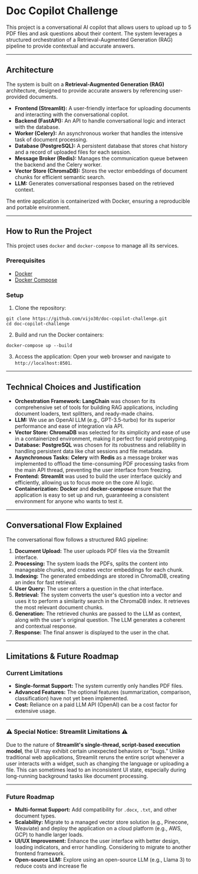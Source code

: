 # Doc Copilot Challenge

This project is a conversational AI copilot that allows users to upload up to 5 PDF files and ask questions about their content. The system leverages a structured orchestration of a Retrieval-Augmented Generation (RAG) pipeline to provide contextual and accurate answers.

---

## Architecture

The system is built on a **Retrieval-Augmented Generation (RAG)** architecture, designed to provide accurate answers by referencing user-provided documents.

- **Frontend (Streamlit):** A user-friendly interface for uploading documents and interacting with the conversational copilot.
- **Backend (FastAPI):** An API to handle conversational logic and interact with the database.
- **Worker (Celery):** An asynchronous worker that handles the intensive task of document processing.
- **Database (PostgreSQL):** A persistent database that stores chat history and a record of uploaded files for each session.
- **Message Broker (Redis):** Manages the communication queue between the backend and the Celery worker.
- **Vector Store (ChromaDB):** Stores the vector embeddings of document chunks for efficient semantic search.
- **LLM:** Generates conversational responses based on the retrieved context.

The entire application is containerized with Docker, ensuring a reproducible and portable environment.

---

## How to Run the Project

This project uses `docker` and `docker-compose` to manage all its services.

### Prerequisites

- [Docker](https://docs.docker.com/get-docker/)
- [Docker Compose](https://docs.docker.com/compose/install/)

### Setup

1. Clone the repository:
```
git clone https://github.com/vijo30/doc-copilot-challenge.git
cd doc-copilot-challenge
```


2. Build and run the Docker containers:

```
docker-compose up --build
```

3. Access the application:
Open your web browser and navigate to `http://localhost:8501`.

---

## Technical Choices and Justification

- **Orchestration Framework:** **LangChain** was chosen for its comprehensive set of tools for building RAG applications, including document loaders, text splitters, and ready-made chains.
- **LLM:** We use an OpenAI LLM (e.g., GPT-3.5-turbo) for its superior performance and ease of integration via API.
- **Vector Store:** **ChromaDB** was selected for its simplicity and ease of use in a containerized environment, making it perfect for rapid prototyping.
- **Database:** **PostgreSQL** was chosen for its robustness and reliability in handling persistent data like chat sessions and file metadata.
- **Asynchronous Tasks:** **Celery** with **Redis** as a message broker was implemented to offload the time-consuming PDF processing tasks from the main API thread, preventing the user interface from freezing.
- **Frontend:** **Streamlit** was used to build the user interface quickly and efficiently, allowing us to focus more on the core AI logic.
- **Containerization:** **Docker** and **docker-compose** ensure that the application is easy to set up and run, guaranteeing a consistent environment for anyone who wants to test it.

---

## Conversational Flow Explained

The conversational flow follows a structured RAG pipeline:

1. **Document Upload:** The user uploads PDF files via the Streamlit interface.
2. **Processing:** The system loads the PDFs, splits the content into manageable chunks, and creates vector embeddings for each chunk.
3. **Indexing:** The generated embeddings are stored in ChromaDB, creating an index for fast retrieval.
4. **User Query:** The user enters a question in the chat interface.
5. **Retrieval:** The system converts the user's question into a vector and uses it to perform a similarity search in the ChromaDB index. It retrieves the most relevant document chunks.
6. **Generation:** The retrieved chunks are passed to the LLM as context, along with the user's original question. The LLM generates a coherent and contextual response.
7. **Response:** The final answer is displayed to the user in the chat.

---

## Limitations & Future Roadmap

### Current Limitations
- **Single-format Support:** The system currently only handles PDF files.
- **Advanced Features:** The optional features (summarization, comparison, classification) have not yet been implemented.
- **Cost:** Reliance on a paid LLM API (OpenAI) can be a cost factor for extensive usage.

---

### ⚠️ Special Notice: Streamlit Limitations ⚠️
Due to the nature of **Streamlit's single-thread, script-based execution model**, the UI may exhibit certain unexpected behaviors or "bugs." Unlike traditional web applications, Streamlit reruns the entire script whenever a user interacts with a widget, such as changing the language or uploading a file. This can sometimes lead to an inconsistent UI state, especially during long-running background tasks like document processing.

---

### Future Roadmap
- **Multi-format Support:** Add compatibility for `.docx`, `.txt`, and other document types.
- **Scalability:** Migrate to a managed vector store solution (e.g., Pinecone, Weaviate) and deploy the application on a cloud platform (e.g., AWS, GCP) to handle larger loads.
- **UI/UX Improvement:** Enhance the user interface with better design, loading indicators, and error handling. Considering to migrate to another frontend framework.
- **Open-source LLM:** Explore using an open-source LLM (e.g., Llama 3) to reduce costs and increase fle